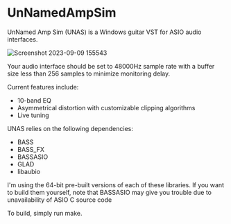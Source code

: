# UnNamedAmpSim
UnNamed Amp Sim (UNAS) is a Windows guitar VST for ASIO audio interfaces.

![Screenshot 2023-09-09 155543](https://github.com/KDOsborne/UnNamedAmpSim/assets/34141764/bd3733ca-c843-4779-9c51-464b169fcd79)

Your audio interface should be set to 48000Hz sample rate with a buffer size less than 256 samples to minimize monitoring delay. 
 
 Current features include:
  + 10-band EQ
  + Asymmetrical distortion with customizable clipping algorithms
  + Live tuning


UNAS relies on the following dependencies:
  + BASS
  + BASS_FX
  + BASSASIO
  + GLAD
  + libaubio

I'm using the 64-bit pre-built versions of each of these libraries. If you want to build them yourself, note that BASSASIO may give you trouble due to unavailability of ASIO C source code

To build, simply run make.

